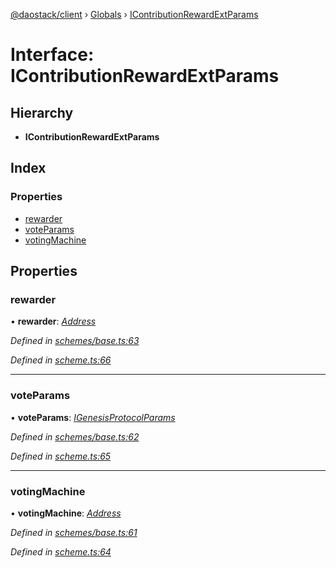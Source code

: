 [@daostack/client](../README.md) › [Globals](../globals.md) › [IContributionRewardExtParams](icontributionrewardextparams.md)

# Interface: IContributionRewardExtParams

## Hierarchy

* **IContributionRewardExtParams**

## Index

### Properties

* [rewarder](icontributionrewardextparams.md#rewarder)
* [voteParams](icontributionrewardextparams.md#voteparams)
* [votingMachine](icontributionrewardextparams.md#votingmachine)

## Properties

###  rewarder

• **rewarder**: *[Address](../globals.md#address)*

*Defined in [schemes/base.ts:63](https://github.com/daostack/client/blob/7361fcc/src/schemes/base.ts#L63)*

*Defined in [scheme.ts:66](https://github.com/daostack/client/blob/7361fcc/src/scheme.ts#L66)*

___

###  voteParams

• **voteParams**: *[IGenesisProtocolParams](igenesisprotocolparams.md)*

*Defined in [schemes/base.ts:62](https://github.com/daostack/client/blob/7361fcc/src/schemes/base.ts#L62)*

*Defined in [scheme.ts:65](https://github.com/daostack/client/blob/7361fcc/src/scheme.ts#L65)*

___

###  votingMachine

• **votingMachine**: *[Address](../globals.md#address)*

*Defined in [schemes/base.ts:61](https://github.com/daostack/client/blob/7361fcc/src/schemes/base.ts#L61)*

*Defined in [scheme.ts:64](https://github.com/daostack/client/blob/7361fcc/src/scheme.ts#L64)*
